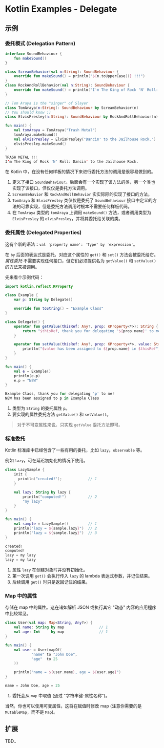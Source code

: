 # Kotlin Examples - Delegate

## 示例

### 委托模式 (Delegation Pattern)

```kt
interface SoundBehaviour {                                                          // 1
    fun makeSound()
}

class ScreamBehavior(val n:String): SoundBehaviour {                                // 2
    override fun makeSound() = println("${n.toUpperCase()} !!!")
}
class RockAndRollBehavior(val n:String): SoundBehaviour {                           // 2
    override fun makeSound() = println("I'm The King of Rock 'N' Roll: $n")
}

// Tom Araya is the "singer" of Slayer
class TomAraya(n:String): SoundBehaviour by ScreamBehavior(n)                       // 3
// You should know ;)
class ElvisPresley(n:String): SoundBehaviour by RockAndRollBehavior(n)              // 3

fun main() {
    val tomAraya = TomAraya("Trash Metal")
    tomAraya.makeSound()                                                            // 4
    val elvisPresley = ElvisPresley("Dancin' to the Jailhouse Rock.")
    elvisPresley.makeSound()
}
```
```kt
TRASH METAL !!!
I'm The King of Rock 'N' Roll: Dancin' to the Jailhouse Rock.
```

在 Kotlin 中，在没有任何样板的情况下来进行委托方法的调用是很容易做到的。

1. 定义了接口 `SoundBehaviour`。后面会有一个实现了该方法的类，另一个类也实现了该接口，但仅仅是委托方法调用。
2. `ScreamBehavior` 和 `RockAndRollBehavior` 实实际际的实现了接口的方法。
3. `TomAraya` 和 `ElvisPresley` 类仅仅是委托了 `SoundBehaviour` 接口中定义的方法的可靠实现，但是委托方法调用时根本不需要任何样板代码。
4. 在 `TomAraya` 类型的 `tomAraya` 上调用 `makeSound()` 方法，或者调用类型为 `ElvisPresley` 的 `elvisPresley`，并将其委托给关联的类。


### 委托属性 (Delegated Properties)

这有个新的语法：`val 'property name': 'Type' by 'expression'`。

在 `by` 后面的表达式是委托，对应这个属性的 `get()` 和 `set()` 方法会被委托给它。*属性委托* 不需要实现任何接口，但它们必须提供名为 `getValue()` 和 `setValue()` 的方法来被调用。

先来看个示例代码：

```kt
import kotlin.reflect.KProperty

class Example {
    var p: String by Delegate()                                               // 1

    override fun toString() = "Example Class"
}

class Delegate() {
    operator fun getValue(thisRef: Any?, prop: KProperty<*>): String {        // 2     
        return "$thisRef, thank you for delegating '${prop.name}' to me!"
    }

    operator fun setValue(thisRef: Any?, prop: KProperty<*>, value: String) { // 2
        println("$value has been assigned to ${prop.name} in $thisRef")
    }
}

fun main() {
    val e = Example()
    println(e.p)
    e.p = "NEW"
}
```
```kt
Example Class, thank you for delegating 'p' to me!
NEW has been assigned to p in Example Class
```

1. 类型为 `String` 的委托属性 `p`。
2. 要实现的属性委托方法 `getValue()` 和 `setValue()`。

> 对于不可变属性来说，只实现 `getValue` 委托方法即可。


### 标准委托

Kotlin 标准库中已经包含了一些有用的委托，比如 `lazy`，`observable` 等。

例如 `lazy`，可在延迟初始化的情况下使用。

```kt
class LazySample {
    init {
      println("created!");            // 1
    }

    val lazy: String by lazy {
        println("computed!")          // 2
        "my lazy"
    }
}

fun main() {
    val sample = LazySample()         // 1
    println("lazy = ${sample.lazy}")  // 2
    println("lazy = ${sample.lazy}")  // 3
}
```
```kt
created!
computed!
lazy = my lazy
lazy = my lazy
```

1. 属性 `lazy` 在创建对象时并没有初始化。
2. 第一次调用 `get()` 会执行传入 `lazy` 的 lambda 表达式参数，并记住结果。
3. 后续调用 `get()` 时只是返回记住的结果。


### Map 中的属性

存储在 map 中的属性。这在诸如解析 JSON 或执行其它 "动态" 内容的应用程序中比较常见。

```kt
class User(val map: Map<String, Any?>) {
    val name: String by map                // 1
    val age: Int     by map                // 1
}

fun main() {
    val user = User(mapOf(
            "name" to "John Doe",
            "age"  to 25
    ))

    println("name = ${user.name}, age = ${user.age}")
}
```
```kt
name = John Doe, age = 25
```

1. 委托会从 `map` 中取值 (通过 "字符串键-属性名称")。


当然，你也可以使用可变属性，这将在赋值时修改 map (注意你需要的是 `MutableMap`，而不是 `Map`)。


## 扩展

TBD..